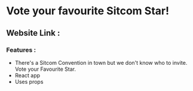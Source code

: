 # Vote your favourite Sitcom Star! 

## Website Link : 

### Features : 

* There's a Sitcom Convention in town but we don't know who to invite. Vote your Favourite Star.
* React app
* Uses props
